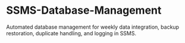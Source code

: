 # SSMS-Database-Management
Automated database management for weekly data integration, backup restoration, duplicate handling, and logging in SSMS.
